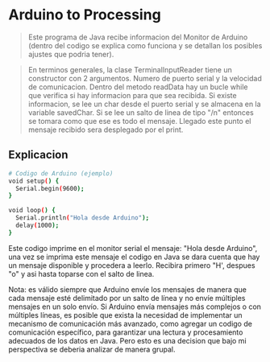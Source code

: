 Arduino to Processing
========
> Este programa de Java recibe informacion del Monitor de Arduino (dentro del codigo se explica como funciona y se detallan los posibles ajustes que podria tener).

> En terminos generales, la clase TerminalInputReader tiene un constructor con 2 argumentos. Numero de puerto serial y la velocidad de comunicacion.
> Dentro del metodo readData hay un bucle while que verifica si hay informacion para que sea recibida. Si existe informacion, se lee un char desde el puerto serial
y se almacena en la variable savedChar.
> Si se lee un salto de linea de tipo "/n" entonces se tomara como que ese es todo el mensaje. Llegado este punto el mensaje recibido sera desplegado por el print.


## Explicacion
```bash
# Codigo de Arduino (ejemplo)
void setup() {
  Serial.begin(9600);
}

void loop() {
  Serial.println("Hola desde Arduino");
  delay(1000);
}
```
Este codigo imprime en el monitor serial el mensaje: "Hola desde Arduino", una vez se imprima este mensaje el codigo en Java se dara cuenta que hay
un mensaje disponible y procedera a leerlo. Recibira primero "H', despues "o" y asi hasta toparse con el salto de linea.

Nota: es válido siempre que Arduino envíe los mensajes de manera que cada mensaje esté delimitado por un salto de línea y no envíe múltiples mensajes en un solo envío. Si Arduino envía mensajes más complejos o con múltiples líneas, es posible que exista la necesidad de implementar un mecanismo de comunicación más avanzado, como agregar un codigo de comunicación específico, para garantizar una lectura y procesamiento adecuados de los datos en Java. Pero esto es una decision que bajo mi perspectiva se deberia analizar de manera grupal.